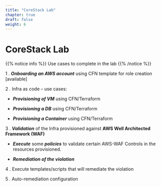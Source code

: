 ```yaml
---
title: "CoreStack Lab"
chapter: true
draft: false
weight: 6
---
```


# CoreStack Lab
{{% notice info %}}
Use cases to complete in the lab​
{{% /notice %}}

1 . ***Onboarding an AWS account*** using CFN template for role creation [available]​

2 . Infra as code – use cases:​

  - ***Provisioning of VM*** using CFN/Terraform ​

  - ***Provisioning a DB*** using CFN/Terraform​

  - ***Provisioning a Container*** using CFN/Terraform​

3 . ***Validation*** of the Infra provisioned against **AWS Well Architected Framework (WAF)​**

  - ***Execute*** some ***policies*** to validate certain AWS-WAF Controls in the resources provisioned. ​

  - ***Remediation of the violation​***

4 . Execute templates/scripts that will remediate the violation​

5 . Auto-remediation configuration
